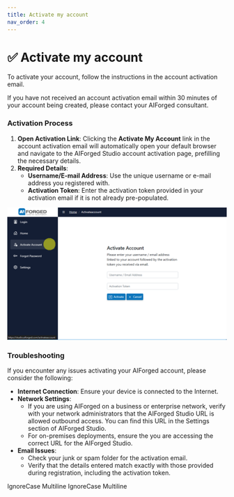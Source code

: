 ```yaml
---
title: Activate my account
nav_order: 4
---
```


# ✅ Activate my account

To activate your account, follow the instructions in the account activation email.

If you have not received an account activation email within 30 minutes of your account being created, please contact your AIForged consultant.

### Activation Process

1. **Open Activation Link**: Clicking the **Activate My Account** link in the account activation email will automatically open your default browser and navigate to the AIForged Studio account activation page, prefilling the necessary details.
2. **Required Details**:
   * **Username/E-mail Address**: Use the unique username or e-mail address you registered with.
   * **Activation Token**: Enter the activation token provided in your activation email if it is not already pre-populated.

![](assets/image%20%2826%29%20%281%29%20%281%29.png)
### Troubleshooting

If you encounter any issues activating your AIForged account, please consider the following:

* **Internet Connection**: Ensure your device is connected to the Internet.
* **Network Settings**:
  * If you are using AIForged on a business or enterprise network, verify with your network administrators that the AIForged Studio URL is allowed outbound access. You can find this URL in the Settings section of AIForged Studio.
  * For on-premises deployments, ensure the you are accessing the correct URL for the AIForged Studio.
* **Email Issues**:
  * Check your junk or spam folder for the activation email.
  * Verify that the details entered match exactly with those provided during registration, including the activation token.

 IgnoreCase Multiline IgnoreCase Multiline

